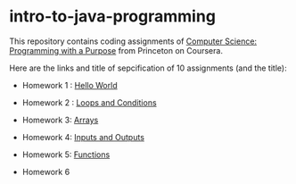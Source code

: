 # intro-to-java-programming

This repository contains coding assignments of [Computer Science: Programming with a Purpose](https://www.coursera.org/learn/cs-programming-java) from Princeton on Coursera.

Here are the links and title of sepcification of 10 assignments (and the title):

- Homework 1 : [Hello World](https://coursera.cs.princeton.edu/introcs/assignments/hello/specification.php)

- Homework 2 : [Loops and Conditions](https://coursera.cs.princeton.edu/introcs/assignments/loops/specification.php)

- Homework 3: [Arrays](https://coursera.cs.princeton.edu/introcs/assignments/arrays/specification.php)

- Homework 4: [Inputs and Outputs](https://coursera.cs.princeton.edu/introcs/assignments/io/specification.php)

- Homework 5: [Functions](https://coursera.cs.princeton.edu/introcs/assignments/functions/specification.php)

- Homework 6



